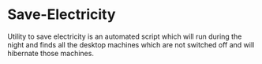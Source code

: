# Save-Electricity
Utility to save electricity is an automated script which will run during the night and finds all the desktop machines which are not switched off and will hibernate those machines.
